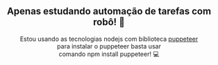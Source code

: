 <h2 align="center"> Apenas estudando automação de tarefas com robô! 🤖</h2>
<p align="center"> Estou usando as tecnologias  nodejs com biblioteca <a href="https://www.npmjs.com/package/puppeteer">puppeteer</a> <br/>
                  para instalar o puppeteer basta usar <br/>  comando npm install puppeteer! 💻
</p>
